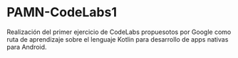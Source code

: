 # PAMN-CodeLabs1
Realización del primer ejercicio de CodeLabs propuesotos por Google como ruta de aprendizaje sobre el lenguaje Kotlin para desarrollo de apps nativas para Android.

